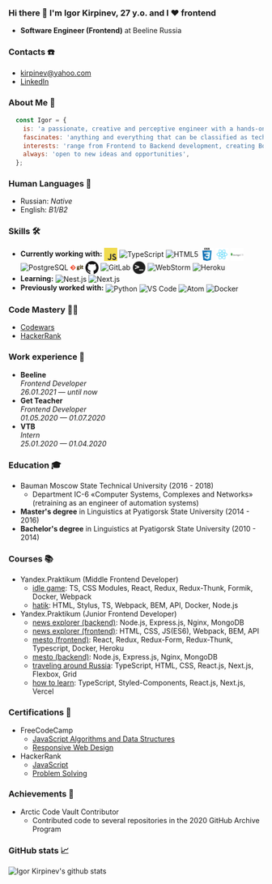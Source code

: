 ### Hi there 👋 I'm Igor Kirpinev, 27 y.o. and I ❤️ frontend
- **Software Engineer (Frontend)**  at Beeline Russia

### Contacts ☎️
- kirpinev@yahoo.com
- [LinkedIn](https://www.linkedin.com/in/kirpinevigor/)

### About Me 🧑
```javascript
  const Igor = {
    is: 'a passionate, creative and perceptive engineer with a hands-on approach to problem-solving',
    fascinates: 'anything and everything that can be classified as technology',
    interests: 'range from Frontend to Backend development, creating Bots or APIs',
    always: 'open to new ideas and opportunities',
  };
```

### Human Languages 🗿
- Russian: *Native*
- English: *B1/B2*

### Skills 🛠️
- **Currently working with:** 
  <img align="center" alt="JavaScript" width="26px" src="https://raw.githubusercontent.com/github/explore/80688e429a7d4ef2fca1e82350fe8e3517d3494d/topics/javascript/javascript.png" /> 
  <img align="center" alt="TypeScript" width="26px" src="https://www.bryntum.com/wp-content/uploads/2019/03/ts.png" />
  <img align="center" alt="HTML5" width="26px" src="https://upload.wikimedia.org/wikipedia/commons/thumb/6/61/HTML5_logo_and_wordmark.svg/1920px-HTML5_logo_and_wordmark.svg.png" />
  <img align="center" alt="CSS3" width="26px" src="https://raw.githubusercontent.com/github/explore/80688e429a7d4ef2fca1e82350fe8e3517d3494d/topics/css/css.png" />
  <img align="center" alt="React.js" width="26px" src="https://raw.githubusercontent.com/github/explore/80688e429a7d4ef2fca1e82350fe8e3517d3494d/topics/react/react.png" />
  <img align="center" alt="MongoDB" width="26px" src="https://raw.githubusercontent.com/github/explore/80688e429a7d4ef2fca1e82350fe8e3517d3494d/topics/mongodb/mongodb.png" />
  <img align="center" alt="PostgreSQL" width="26px" src="https://upload.wikimedia.org/wikipedia/commons/2/29/Postgresql_elephant.svg" />
  <img align="center" alt="Git" width="26px" src="https://raw.githubusercontent.com/github/explore/80688e429a7d4ef2fca1e82350fe8e3517d3494d/topics/git/git.png" />
  <img align="center" alt="GitHub" width="26px" src="https://raw.githubusercontent.com/github/explore/78df643247d429f6cc873026c0622819ad797942/topics/github/github.png" />
  <img align="center" alt="GitLab" width="26px" src="https://gitlab.com/uploads/-/system/group/avatar/9970/logo-extra-whitespace.png" />
  <img align="center" alt="Terminal" width="26px" src="https://raw.githubusercontent.com/github/explore/80688e429a7d4ef2fca1e82350fe8e3517d3494d/topics/terminal/terminal.png" />
  <img align="center" alt="WebStorm" width="26px" src="https://upload.wikimedia.org/wikipedia/commons/thumb/c/c0/WebStorm_Icon.svg/1920px-WebStorm_Icon.svg.png" />
  <img align="center" alt="Heroku" width="40px" src="https://upload.wikimedia.org/wikipedia/commons/thumb/e/ec/Heroku_logo.svg/1920px-Heroku_logo.svg.png" />
- **Learning:**
  <img align="center" alt="Nest.js" width="26px" src="https://habrastorage.org/getpro/habr/post_images/d11/98b/ac8/d1198bac8e4ced0d89d5e5983061f418.png" />
  <img align="center" alt="Next.js" width="26px" src="https://upload.wikimedia.org/wikipedia/commons/thumb/8/8e/Nextjs-logo.svg/1200px-Nextjs-logo.svg.png" />
- **Previously worked with:**
  <img align="center" alt="Python" width="26px" src="https://img.utdstc.com/icon/c6f/36f/c6f36ff0735c528043bc1a3264f6ff828b2ed29f69e25ccdd78b8006133bcc7f:200" />
  <img align="center" alt="VS Code" width="26px" src="https://img.icons8.com/color/452/visual-studio-code-2019.png" />
  <img align="center" alt="Atom" width="26px" src="https://upload.wikimedia.org/wikipedia/commons/thumb/8/80/Atom_editor_logo.svg/1200px-Atom_editor_logo.svg.png" />
  <img align="center" alt="Docker" width="40px" src="https://upload.wikimedia.org/wikipedia/commons/thumb/4/4e/Docker_%28container_engine%29_logo.svg/1920px-Docker_%28container_engine%29_logo.svg.png" />

### Code Mastery 👨‍💻
- [Codewars](https://www.codewars.com/users/kirpinev)
- [HackerRank](https://hackerrank.com/ikirpinev)

### Work experience 👔
- **Beeline** <br/>
  *Frontend Developer* <br />
  *26.01.2021 — until now*
- **Get Teacher** <br />
  *Frontend Developer* <br />
  *01.05.2020 — 01.07.2020*
- **VTB** <br />
  *Intern* <br />
  *25.01.2020 — 01.04.2020*

### Education 🎓
- Bauman Moscow State Technical University (2016 - 2018)
  - Department IC-6 «Computer Systems, Complexes and Networks» (retraining as an engineer of automation systems)
- **Master's degree** in Linguistics at Pyatigorsk State University (2014 - 2016)
-  **Bachelor's degree** in Linguistics at Pyatigorsk State University (2010 - 2014)

### Courses 📚
- Yandex.Praktikum (Middle Frontend Developer)
  - [idle game](https://github.com/yandex-course-amsterdam/goty): TS, CSS Modules, React, Redux, Redux-Thunk, Formik, Docker, Webpack
  - [hatik](https://github.com/kirpinev/chatik): HTML, Stylus, TS, Webpack, BEM, API, Docker, Node.js
- Yandex.Praktikum (Junior Frontend Developer)
  - [news explorer (backend)](https://github.com/kirpinev/api-news-explorer): Node.js, Express.js, Nginx, MongoDB
  - [news explorer (frontend)](https://github.com/kirpinev/news-explorer): HTML, CSS, JS(ES6), Webpack, BEM, API
  - [mesto (frontend)](https://github.com/kirpinev/mesto): React, Redux, Redux-Form, Redux-Thunk, Typescript, Docker, Heroku
  - [mesto (backend)](https://github.com/kirpinev/api-mesto): Node.js, Express.js, Nginx, MongoDB
  - [traveling around Russia](https://github.com/kirpinev/Travel-around-Russia): TypeScript, HTML, CSS, React.js, Next.js, Flexbox, Grid
  - [how to learn](https://github.com/kirpinev/How-to-learn): TypeScript, Styled-Components, React.js, Next.js, Vercel

### Certifications 📜
- FreeCodeCamp
  - [JavaScript Algorithms and Data Structures](https://www.freecodecamp.org/certification/fcc99317880-0baa-4b81-ab95-45a27cbd6de7/javascript-algorithms-and-data-structures)
  - [Responsive Web Design](https://www.freecodecamp.org/certification/fcc99317880-0baa-4b81-ab95-45a27cbd6de7/responsive-web-design)
- HackerRank
  - [JavaScript](https://www.hackerrank.com/certificates/2456dcdd3c37)
  - [Problem Solving](https://www.hackerrank.com/certificates/7ed2357bc15a)
  
### Achievements 🎉
- Arctic Code Vault Contributor
  - Contributed code to several repositories in the 2020 GitHub Archive Program

### GitHub stats 📈
![Igor Kirpinev's github stats](https://github-readme-stats.vercel.app/api?username=kirpinev&show_icons=true&theme=white)
